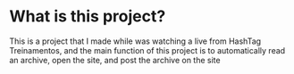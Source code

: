 # What is this project?
This is a project that I made while was watching a live from HashTag Treinamentos, and the main function of this project is to automatically read an archive, open the site, and post the archive on the site
